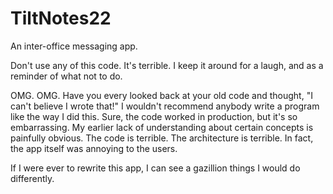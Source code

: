 # TiltNotes22
An inter-office messaging app.

Don't use any of this code.  It's terrible.  I keep it around for a laugh, and as a reminder of what not to do.

OMG.  OMG.  Have you every looked back at your old code and thought, "I can't believe I wrote that!"  I wouldn't recommend anybody write a program like the way I did this.  Sure, the code worked in production, but it's so embarrassing.  My earlier lack of understanding about certain concepts is painfully obvious. The code is terrible.  The architecture is terrible.  In fact, the app itself was annoying to the users.

If I were ever to rewrite this app, I can see a gazillion things I would do differently.  
